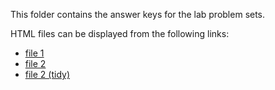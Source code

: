 This folder contains the answer keys for the lab problem sets.


HTML files can be displayed from the following links:

-  [file 1](http://htmlpreview.github.io/?https://github.com/lse-my472/lectures/blob/master/week04/lab4-anskeys/01-scraping-tables-anskeyAM.html)
- [file 2](http://htmlpreview.github.io/?https://github.com/lse-my472/lectures/blob/master/week04/lab4-anskeys/02-scraping-unstructured-data-anskey.html)
- [file 2 (tidy)](http://htmlpreview.github.io/?https://github.com/lse-my472/lectures/blob/master/week04/lab4-anskeys/02-scraping-unstructured-data-anskey_tidy.html)
